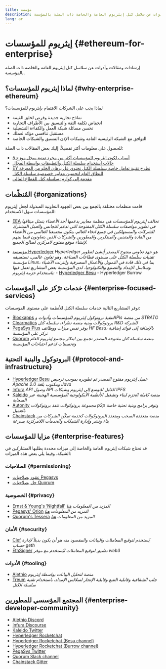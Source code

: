 ```yaml
---
title: مؤسسة
description: إرشادات ومقالات وأدوات عن سلاسل كتل إيثريوم العامة والخاصة ذات الصلة بالمؤسسة
lang: ar
---
```


# إيثريوم للمؤسسات {#ethereum-for-enterprise}

<FeaturedText>إرشادات ومقالات وأدوات عن سلاسل كتل إيثريوم العامة والخاصة ذات الصلة بالمؤسسة.</FeaturedText>

## لماذا إيثريوم للمؤسسات؟ {#why-enterprise-ethereum}

لماذا يجب على الشركات الاهتمام بإيثريوم للمؤسسات؟

- نماذج تجارية جديدة وفرص لخلق القيمة
- انخفاض تكلفة الثقة والتنسيق بين الأطراف التجارية
- تحسن مسائلة شبكة العمل والكفاءة التشغيلية
- مستقبل تنافسي مؤكد لعملك
- التوافق مع الشبكة الرئيسية العامة وشبكات الإذن المسبق والشبكات الخاصة

للحصول على معلومات أكثر تفصيلاً، إليك بعض المقالات ذات الصلة:

- [5 أسباب لكون إيثريوم للمؤسسات أكثر من مجرد تقنية سجل موزع](https://media.consensys.net/5-reasons-why-enterprise-ethereum-is-so-much-more-than-a-distributed-ledger-technology-c9a89db82cb5)
- [حالات استخدام سلسلة الكتل والتطبيقات بواسطة المجال](https://media.consensys.net/enterprise-ethereum-blockchain-use-cases-and-applications-by-industry-3914d1210049)
- [EY تطرح تقنية تعامل خاصة بسلسلة الكتل تحتوي عل برهان الخلو من المعرفة للنطاق العام لتحسين معايير خصوصية سلسلة الكتل](https://www.ey.com/en_gl/news/2019/04/ey-releases-zero-knowledge-proof-blockchain-transaction-technology-to-the-public-domain-to-advance-blockchain-privacy-standards)
- [مقدمة إلى كوارم: سلسلة كتل للقطاع المالي](https://medium.com/blockchain-at-berkeley/introduction-to-quorum-blockchain-for-the-financial-sector-58813f84e88c)

## المُنظّمات {#organizations}

قامت منظمات مختلفة بالجمع بين بعض الجهود التعاونية المبذولة لجعل إيثريوم للمؤسسات سهل الاستخدام:

- [EEA](https://entethalliance.org/) _تحالف إيثريوم للمؤسسات هي منظمة معايير يدعمها أحد الأعضاء يتمثل ميثاقها في تطوير مواصفات سلسلة الكتل المفتوحة التي تدعم التجانس والعمل المشترك للشركات والمستهلكين في جميع انخاء العالم. يتكون مجتمعنا العالمي من الأعضاء من القادة والمتبنين والمبتكرين والمطورين والشركات الذين يتعاونون فيما بينهم لإنشاء موقع مفتوح لامركزي لصالح الجميع._

- [مؤسسة Hyperledger](https://hyperledger.org) _Hyperledger هو جهد تعاوني مفتوح المصدر إُنشئ لتطوير تقنيات سلسلة الكتل على مستوى قطاعات الصناعة. وهو تعاون عالمي، تستضيفه مؤسسة Linux، بما في ذلك قادة في التمويل والأعمال المصرفية وإنترنت الأشياء وسلاسل الإمداد والتصنيع والتكنولوجيا._ _لدى المؤسسة بعض المشاريع تعمل فيها باستخدام حزمة إيثريوم:_ - [Hyperledger Besu](https://www.hyperledger.org/blog/2019/08/29/announcing-hyperledger-besu) - Hyperledger Burrow

## خدمات ترّكز علي المؤسسات {#enterprise-focused-services}

توفر المشاريع التالية خدمات سلسلة الكتل للأنظمة على مستوى المؤسسات:

- [Blockapps](https://blockapps.net/) _تنفيذ بروتوكول إيثريوم للمؤسسات وأدوات وAPIs من منصة STRATO_
- [Clearmatics](https://www.clearmatics.com/about) _بروتوكولات وبنية منصة نظراء، سلسلة كتل R&D للشركة_
- [PegaSys Plus](https://pegasys.tech/enterprise/) _يوفر نفس ميزات ووظائف HF Besu، بالإضافة إلى فوائد إضافية تركز على المؤسسة_
- [Quorum](https://www.goquorum.com/) _منصة سلسلة كتل مفتوحة المصدر تجمع بين ابتكار مجتمع إيثريوم العام وتحسينات لدعم احتياجات المؤسسة_

## البروتوكول والبنية التحتية {#protocol-and-infrastructure}

- [Hyperledger Besu](https://www.hyperledger.org/projects/besu) _عميل إيثريوم مفتوح المصدر تم تطويره بموجب ترخيص Apache 2.0 ومكتوب بلغة Java_
- [Infura](https://infura.io/) _API وصول API القابل للتوسع إلى إيثريوم وشبكات IPFS_
- [Kaleido](https://kaleido.io/) _منصة كاملة الحزم لبناء وتشغيل الأنظمة الأيكولوجية المؤسسية الهجينة عبر السحابة_
- [Autonity](https://www.clearmatics.com/about/) _مجموعة بروتوكولات تنفذ بروتوكولات p2p وتوفر برامج وبنية تحتية خاصة بالعميل_
- [Chainstack](https://chainstack.com/) _منصة متعددة السحب ومتعدد البروتوكولات كخدمة تمكّن الشركات من بناء ونشر وإدارة الشبكات والخدمات اللامركزية بسرعة_

## مزايا للمؤسسات {#enterprise-features}

قد تحتاج شبكات إيثريوم العامة والخاصة إلى ميزات محددة يطلبها المشاركين في الشبكة. وفيما يلي بعض هذه الميزات:

### الصلاحيات {#permissioning}

- [عقود بصلاحيات Pegasys](https://github.com/PegaSysEng/permissioning-smart-contracts)
- [حل بصلاحيات Quorum](https://github.com/jpmorganchase/quorum/wiki/Security)

### الخصوصية {#privacy}

- [Ernst & Young's ‘Nightfall'](https://github.com/EYBlockchain/nightfall) _المزيد من المعلومات [هنا](https://bravenewcoin.com/insights/ernst-and-young-rolls-out-'nightfall-to-enable-private-transactions-on)_
- [Pegasys' Orion](https://docs.pantheon.pegasys.tech/en/stable/Concepts/Privacy/Privacy-Overview/) _المزيد من المعلومات [هنا](https://pegasys.tech/privacy-in-pantheon-how-it-works-and-why-your-enterprise-should-care/)_
- [Quorum's Tessera](https://docs.goquorum.com/en/latest/Privacy/Tessera/Tessera/) _المزيد من المعلومات [هنا](https://github.com/jpmorganchase/tessera/wiki/How-Tessera-works)_

### الأمان {#security}

- [Clef](https://geth.ethereum.org/docs/clef/tutorial) _يُستخدم لتوقيع المعاملات والبيانات والمقصود منه هو أن يكون بديلاً لإدارة حساب geth_
- [EthSigner](https://github.com/ConsenSys/ethsigner) _تطبيق لتوقيع المعاملات ليُستخدم مع موفر web3_

### الأدوات {#tooling}

- [Alethio](https://explorer.aleth.io/) _منصة لتحليل البيانات بواسطة إيثريوم_
- [Treum](https://consensys.io/blog/consensys-acquires-treum) _جلب الشفافية وقابلية التتبع وقابلية الإتجار لسلالس الإمداد، باستخدام تقنية سلسلة الكتل_

## المجتمع المؤسسي للمطورين {#enterprise-developer-community}

- [Alethio Discord](https://discord.gg/d2t8NuU)
- [Infura Discourse](https://community.infura.io/)
- [Kaleido Twitter](https://twitter.com/Kaleido_io)
- [Hyperledger Rocketchat](https://chat.hyperledger.org/)
- [Hyperledger Rocketchat (Besu channel)](https://chat.hyperledger.org/channel/besu)
- [Hyperledger Rocketchat (Burrow channel)](https://chat.hyperledger.org/channel/burrow)
- [PegaSys Twitter](https://twitter.com/Kaleido_io)
- [Quorum Slack channel](http://bit.ly/quorum-slack)
- [Chainstack Gitter](https://gitter.im/chainstack/Lobby)
